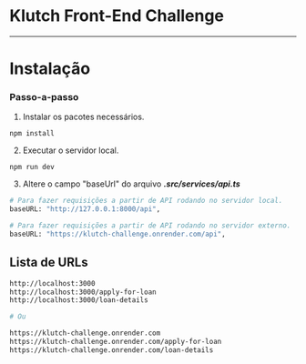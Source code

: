# Klutch Front-End Challenge

---

# Instalação

### Passo-a-passo

1. Instalar os pacotes necessários.

```
npm install
```

2. Executar o servidor local.

```
npm run dev
```

3. Altere o campo "baseUrl" do arquivo **_.src/services/api.ts_**

```bash
# Para fazer requisições a partir de API rodando no servidor local.
baseURL: "http://127.0.0.1:8000/api",

# Para fazer requisições a partir de API rodando no servidor externo.
baseURL: "https://klutch-challenge.onrender.com/api",
```

## Lista de URLs

```bash
http://localhost:3000
http://localhost:3000/apply-for-loan
http://localhost:3000/loan-details

# Ou

https://klutch-challenge.onrender.com
https://klutch-challenge.onrender.com/apply-for-loan
https://klutch-challenge.onrender.com/loan-details
```
